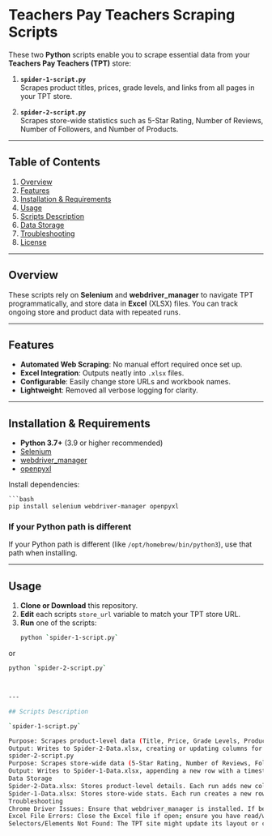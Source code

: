 # Teachers Pay Teachers Scraping Scripts

These two **Python** scripts enable you to scrape essential data from your **Teachers Pay Teachers (TPT)** store:

1. **`spider-1-script.py`**  
   Scrapes product titles, prices, grade levels, and links from all pages in your TPT store.

2. **`spider-2-script.py`**  
   Scrapes store-wide statistics such as 5-Star Rating, Number of Reviews, Number of Followers, and Number of Products.

---

## Table of Contents
1. [Overview](#overview)  
2. [Features](#features)  
3. [Installation & Requirements](#installation--requirements)  
4. [Usage](#usage)  
5. [Scripts Description](#scripts-description)  
6. [Data Storage](#data-storage)  
7. [Troubleshooting](#troubleshooting)  
8. [License](#license)  

---

## Overview
These scripts rely on **Selenium** and **webdriver_manager** to navigate TPT programmatically, and store data in **Excel** (XLSX) files. You can track ongoing store and product data with repeated runs.

---

## Features
- **Automated Web Scraping**: No manual effort required once set up.  
- **Excel Integration**: Outputs neatly into `.xlsx` files.  
- **Configurable**: Easily change store URLs and workbook names.  
- **Lightweight**: Removed all verbose logging for clarity.

---

## Installation & Requirements

- **Python 3.7+** (3.9 or higher recommended)  
- [Selenium](https://pypi.org/project/selenium/)  
- [webdriver_manager](https://pypi.org/project/webdriver-manager/)  
- [openpyxl](https://pypi.org/project/openpyxl/)

Install dependencies:

    ```bash
    pip install selenium webdriver-manager openpyxl




### If your Python path is different

If your Python path is different (like `/opt/homebrew/bin/python3`), use that path when installing.

---

## Usage

1. **Clone or Download** this repository.
2. **Edit** each scripts `store_url` variable to match your TPT store URL.
3. **Run** one of the scripts:
   ```bash
   python `spider-1-script.py`

or

   ```bash
   python `spider-2-script.py`



--- 

## Scripts Description

`spider-1-script.py`

Purpose: Scrapes product-level data (Title, Price, Grade Levels, Product Link) from all pages of your TPT store.
Output: Writes to Spider-2-Data.xlsx, creating or updating columns for each new scrape to track price changes over time.
spider-2-script.py
Purpose: Scrapes store-wide data (5-Star Rating, Number of Reviews, Followers, and Number of Products).
Output: Writes to Spider-1-Data.xlsx, appending a new row with a timestamp each time you run it.
Data Storage
Spider-2-Data.xlsx: Stores product-level details. Each run adds new columns for updated price info, so you can track historical changes.
Spider-1-Data.xlsx: Stores store-wide stats. Each run creates a new row with fresh metrics and a timestamp.
Troubleshooting
Chrome Driver Issues: Ensure that webdriver_manager is installed. If behind a firewall, you may need special permissions.
Excel File Errors: Close the Excel file if open; ensure you have read/write permissions.
Selectors/Elements Not Found: The TPT site might update its layout or class names. Inspect and adjust the script's CSS selectors or XPaths accordingly.
